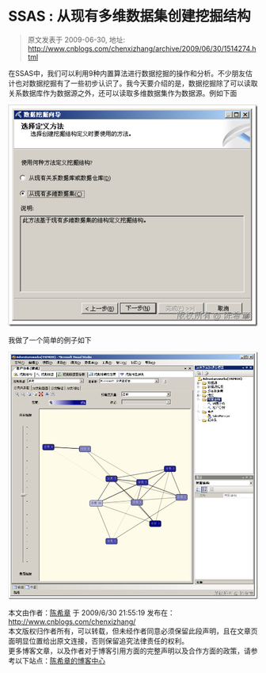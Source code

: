 # SSAS : 从现有多维数据集创建挖掘结构 
> 原文发表于 2009-06-30, 地址: http://www.cnblogs.com/chenxizhang/archive/2009/06/30/1514274.html 


在SSAS中，我们可以利用9种内置算法进行数据挖掘的操作和分析。不少朋友估计也对数据挖掘有了一些初步认识了。我今天要介绍的是，数据挖掘除了可以读取关系数据库作为数据源之外，还可以读取多维数据集作为数据源。例如下面

 [![image](./images/1514274-image_thumb.png "image")](http://images.cnblogs.com/cnblogs_com/chenxizhang/WindowsLiveWriter/SSAS_13446/image_2.png) 

 我做了一个简单的例子如下

 [![image](./images/1514274-image_thumb_4.png "image")](http://images.cnblogs.com/cnblogs_com/chenxizhang/WindowsLiveWriter/SSAS_13446/image_10.png)

 本文由作者：[陈希章](http://www.xizhang.com) 于 2009/6/30 21:55:19 发布在：<http://www.cnblogs.com/chenxizhang/>  
 本文版权归作者所有，可以转载，但未经作者同意必须保留此段声明，且在文章页面明显位置给出原文连接，否则保留追究法律责任的权利。   
 更多博客文章，以及作者对于博客引用方面的完整声明以及合作方面的政策，请参考以下站点：[陈希章的博客中心](http://www.xizhang.com/blog.htm) 